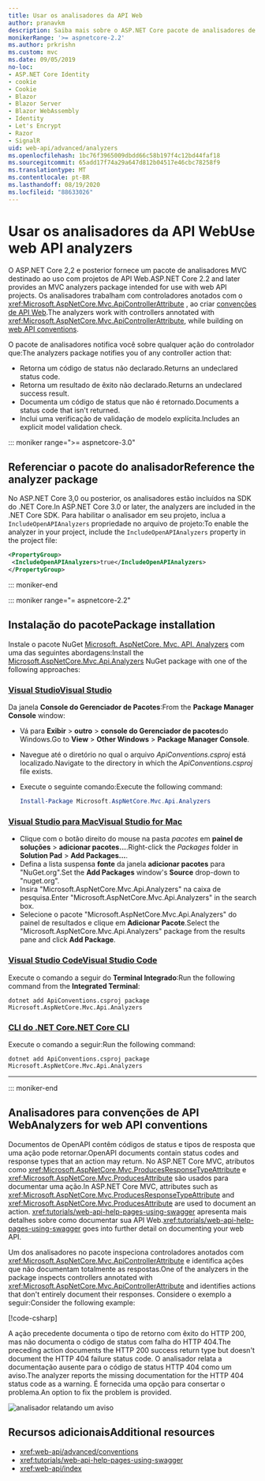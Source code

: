 ```yaml
---
title: Usar os analisadores da API Web
author: pranavkm
description: Saiba mais sobre o ASP.NET Core pacote de analisadores de API Web MVC.
monikerRange: '>= aspnetcore-2.2'
ms.author: prkrishn
ms.custom: mvc
ms.date: 09/05/2019
no-loc:
- ASP.NET Core Identity
- cookie
- Cookie
- Blazor
- Blazor Server
- Blazor WebAssembly
- Identity
- Let's Encrypt
- Razor
- SignalR
uid: web-api/advanced/analyzers
ms.openlocfilehash: 1bc76f3965009dbdd66c58b197f4c12bd44faf18
ms.sourcegitcommit: 65add17f74a29a647d812b04517e46cbc78258f9
ms.translationtype: MT
ms.contentlocale: pt-BR
ms.lasthandoff: 08/19/2020
ms.locfileid: "88633026"
---
```

# <a name="use-web-api-analyzers"></a><span data-ttu-id="2a123-103">Usar os analisadores da API Web</span><span class="sxs-lookup"><span data-stu-id="2a123-103">Use web API analyzers</span></span>

<span data-ttu-id="2a123-104">O ASP.NET Core 2,2 e posterior fornece um pacote de analisadores MVC destinado ao uso com projetos de API Web.</span><span class="sxs-lookup"><span data-stu-id="2a123-104">ASP.NET Core 2.2 and later provides an MVC analyzers package intended for use with web API projects.</span></span> <span data-ttu-id="2a123-105">Os analisadores trabalham com controladores anotados com o <xref:Microsoft.AspNetCore.Mvc.ApiControllerAttribute> , ao criar [convenções de API Web](xref:web-api/advanced/conventions).</span><span class="sxs-lookup"><span data-stu-id="2a123-105">The analyzers work with controllers annotated with <xref:Microsoft.AspNetCore.Mvc.ApiControllerAttribute>, while building on [web API conventions](xref:web-api/advanced/conventions).</span></span>

<span data-ttu-id="2a123-106">O pacote de analisadores notifica você sobre qualquer ação do controlador que:</span><span class="sxs-lookup"><span data-stu-id="2a123-106">The analyzers package notifies you of any controller action that:</span></span>

* <span data-ttu-id="2a123-107">Retorna um código de status não declarado.</span><span class="sxs-lookup"><span data-stu-id="2a123-107">Returns an undeclared status code.</span></span>
* <span data-ttu-id="2a123-108">Retorna um resultado de êxito não declarado.</span><span class="sxs-lookup"><span data-stu-id="2a123-108">Returns an undeclared success result.</span></span>
* <span data-ttu-id="2a123-109">Documenta um código de status que não é retornado.</span><span class="sxs-lookup"><span data-stu-id="2a123-109">Documents a status code that isn't returned.</span></span>
* <span data-ttu-id="2a123-110">Inclui uma verificação de validação de modelo explícita.</span><span class="sxs-lookup"><span data-stu-id="2a123-110">Includes an explicit model validation check.</span></span>

::: moniker range=">= aspnetcore-3.0"

## <a name="reference-the-analyzer-package"></a><span data-ttu-id="2a123-111">Referenciar o pacote do analisador</span><span class="sxs-lookup"><span data-stu-id="2a123-111">Reference the analyzer package</span></span>

<span data-ttu-id="2a123-112">No ASP.NET Core 3,0 ou posterior, os analisadores estão incluídos na SDK do .NET Core.</span><span class="sxs-lookup"><span data-stu-id="2a123-112">In ASP.NET Core 3.0 or later, the analyzers are included in the .NET Core SDK.</span></span> <span data-ttu-id="2a123-113">Para habilitar o analisador em seu projeto, inclua a `IncludeOpenAPIAnalyzers` propriedade no arquivo de projeto:</span><span class="sxs-lookup"><span data-stu-id="2a123-113">To enable the analyzer in your project, include the `IncludeOpenAPIAnalyzers` property in the project file:</span></span>

```xml
<PropertyGroup>
 <IncludeOpenAPIAnalyzers>true</IncludeOpenAPIAnalyzers>
</PropertyGroup>
```

::: moniker-end

::: moniker range="= aspnetcore-2.2"

## <a name="package-installation"></a><span data-ttu-id="2a123-114">Instalação do pacote</span><span class="sxs-lookup"><span data-stu-id="2a123-114">Package installation</span></span>

<span data-ttu-id="2a123-115">Instale o pacote NuGet [Microsoft. AspNetCore. Mvc. API. Analyzers](https://www.nuget.org/packages/Microsoft.AspNetCore.Mvc.Api.Analyzers) com uma das seguintes abordagens:</span><span class="sxs-lookup"><span data-stu-id="2a123-115">Install the [Microsoft.AspNetCore.Mvc.Api.Analyzers](https://www.nuget.org/packages/Microsoft.AspNetCore.Mvc.Api.Analyzers) NuGet package with one of the following approaches:</span></span>

### <a name="visual-studio"></a>[<span data-ttu-id="2a123-116">Visual Studio</span><span class="sxs-lookup"><span data-stu-id="2a123-116">Visual Studio</span></span>](#tab/visual-studio)

<span data-ttu-id="2a123-117">Da janela **Console do Gerenciador de Pacotes**:</span><span class="sxs-lookup"><span data-stu-id="2a123-117">From the **Package Manager Console** window:</span></span>
  * <span data-ttu-id="2a123-118">Vá para **Exibir** > **outro** > **console do Gerenciador de pacotes**do Windows.</span><span class="sxs-lookup"><span data-stu-id="2a123-118">Go to **View** > **Other Windows** > **Package Manager Console**.</span></span>
  * <span data-ttu-id="2a123-119">Navegue até o diretório no qual o arquivo *ApiConventions.csproj* está localizado.</span><span class="sxs-lookup"><span data-stu-id="2a123-119">Navigate to the directory in which the *ApiConventions.csproj* file exists.</span></span>
  * <span data-ttu-id="2a123-120">Execute o seguinte comando:</span><span class="sxs-lookup"><span data-stu-id="2a123-120">Execute the following command:</span></span>

    ```powershell
    Install-Package Microsoft.AspNetCore.Mvc.Api.Analyzers
    ```

### <a name="visual-studio-for-mac"></a>[<span data-ttu-id="2a123-121">Visual Studio para Mac</span><span class="sxs-lookup"><span data-stu-id="2a123-121">Visual Studio for Mac</span></span>](#tab/visual-studio-mac)

* <span data-ttu-id="2a123-122">Clique com o botão direito do mouse na pasta *pacotes* em **painel de soluções** > **adicionar pacotes...**.</span><span class="sxs-lookup"><span data-stu-id="2a123-122">Right-click the *Packages* folder in **Solution Pad** > **Add Packages...**.</span></span>
* <span data-ttu-id="2a123-123">Defina a lista suspensa **fonte** da janela **adicionar pacotes** para "NuGet.org".</span><span class="sxs-lookup"><span data-stu-id="2a123-123">Set the **Add Packages** window's **Source** drop-down to "nuget.org".</span></span>
* <span data-ttu-id="2a123-124">Insira "Microsoft.AspNetCore.Mvc.Api.Analyzers" na caixa de pesquisa.</span><span class="sxs-lookup"><span data-stu-id="2a123-124">Enter "Microsoft.AspNetCore.Mvc.Api.Analyzers" in the search box.</span></span>
* <span data-ttu-id="2a123-125">Selecione o pacote "Microsoft.AspNetCore.Mvc.Api.Analyzers" do painel de resultados e clique em **Adicionar Pacote**.</span><span class="sxs-lookup"><span data-stu-id="2a123-125">Select the "Microsoft.AspNetCore.Mvc.Api.Analyzers" package from the results pane and click **Add Package**.</span></span>

### <a name="visual-studio-code"></a>[<span data-ttu-id="2a123-126">Visual Studio Code</span><span class="sxs-lookup"><span data-stu-id="2a123-126">Visual Studio Code</span></span>](#tab/visual-studio-code)

<span data-ttu-id="2a123-127">Execute o comando a seguir do **Terminal Integrado**:</span><span class="sxs-lookup"><span data-stu-id="2a123-127">Run the following command from the **Integrated Terminal**:</span></span>

```dotnetcli
dotnet add ApiConventions.csproj package Microsoft.AspNetCore.Mvc.Api.Analyzers
```

### <a name="net-core-cli"></a>[<span data-ttu-id="2a123-128">CLI do .NET Core</span><span class="sxs-lookup"><span data-stu-id="2a123-128">.NET Core CLI</span></span>](#tab/netcore-cli)

<span data-ttu-id="2a123-129">Execute o comando a seguir:</span><span class="sxs-lookup"><span data-stu-id="2a123-129">Run the following command:</span></span>

```dotnetcli
dotnet add ApiConventions.csproj package Microsoft.AspNetCore.Mvc.Api.Analyzers
```

---

::: moniker-end

## <a name="analyzers-for-web-api-conventions"></a><span data-ttu-id="2a123-130">Analisadores para convenções de API Web</span><span class="sxs-lookup"><span data-stu-id="2a123-130">Analyzers for web API conventions</span></span>

<span data-ttu-id="2a123-131">Documentos de OpenAPI contêm códigos de status e tipos de resposta que uma ação pode retornar.</span><span class="sxs-lookup"><span data-stu-id="2a123-131">OpenAPI documents contain status codes and response types that an action may return.</span></span> <span data-ttu-id="2a123-132">No ASP.NET Core MVC, atributos como <xref:Microsoft.AspNetCore.Mvc.ProducesResponseTypeAttribute> e <xref:Microsoft.AspNetCore.Mvc.ProducesAttribute> são usados para documentar uma ação.</span><span class="sxs-lookup"><span data-stu-id="2a123-132">In ASP.NET Core MVC, attributes such as <xref:Microsoft.AspNetCore.Mvc.ProducesResponseTypeAttribute> and <xref:Microsoft.AspNetCore.Mvc.ProducesAttribute> are used to document an action.</span></span> <span data-ttu-id="2a123-133"><xref:tutorials/web-api-help-pages-using-swagger> apresenta mais detalhes sobre como documentar sua API Web.</span><span class="sxs-lookup"><span data-stu-id="2a123-133"><xref:tutorials/web-api-help-pages-using-swagger> goes into further detail on documenting your web API.</span></span>

<span data-ttu-id="2a123-134">Um dos analisadores no pacote inspeciona controladores anotados com <xref:Microsoft.AspNetCore.Mvc.ApiControllerAttribute> e identifica ações que não documentam totalmente as respostas.</span><span class="sxs-lookup"><span data-stu-id="2a123-134">One of the analyzers in the package inspects controllers annotated with <xref:Microsoft.AspNetCore.Mvc.ApiControllerAttribute> and identifies actions that don't entirely document their responses.</span></span> <span data-ttu-id="2a123-135">Considere o exemplo a seguir:</span><span class="sxs-lookup"><span data-stu-id="2a123-135">Consider the following example:</span></span>

[!code-csharp[](conventions/sample/Controllers/ContactsController.cs?name=missing404docs&highlight=10)]

<span data-ttu-id="2a123-136">A ação precedente documenta o tipo de retorno com êxito do HTTP 200, mas não documenta o código de status com falha do HTTP 404.</span><span class="sxs-lookup"><span data-stu-id="2a123-136">The preceding action documents the HTTP 200 success return type but doesn't document the HTTP 404 failure status code.</span></span> <span data-ttu-id="2a123-137">O analisador relata a documentação ausente para o código de status HTTP 404 como um aviso.</span><span class="sxs-lookup"><span data-stu-id="2a123-137">The analyzer reports the missing documentation for the HTTP 404 status code as a warning.</span></span> <span data-ttu-id="2a123-138">É fornecida uma opção para consertar o problema.</span><span class="sxs-lookup"><span data-stu-id="2a123-138">An option to fix the problem is provided.</span></span>

![analisador relatando um aviso](conventions/_static/Analyzer.gif)

## <a name="additional-resources"></a><span data-ttu-id="2a123-140">Recursos adicionais</span><span class="sxs-lookup"><span data-stu-id="2a123-140">Additional resources</span></span>

* <xref:web-api/advanced/conventions>
* <xref:tutorials/web-api-help-pages-using-swagger>
* <xref:web-api/index>

